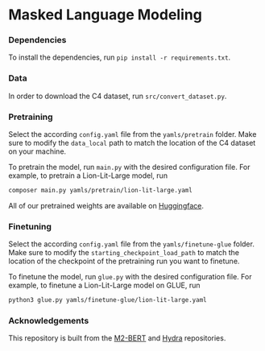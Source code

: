 # Masked Language Modeling

### Dependencies

To install the dependencies, run `pip install -r requirements.txt`.

### Data

In order to download the C4 dataset, run `src/convert_dataset.py`. 

### Pretraining

Select the according `config.yaml` file from the `yamls/pretrain` folder. Make sure to modify the `data_local` path to match the location of the C4 dataset on your machine.

To pretrain the model, run `main.py` with the desired configuration file. For example, to pretrain a Lion-Lit-Large model, run

```bash
composer main.py yamls/pretrain/lion-lit-large.yaml
```

All of our pretrained weights are available  on [Huggingface](https://huggingface.co/collections/LIONS-EPFL/lion-67c0a5f094df709e5e9e7a58).

### Finetuning

Select the according `config.yaml` file from the `yamls/finetune-glue` folder. Make sure to modify the `starting_checkpoint_load_path` to match the location of the checkpoint of the pretraining run you want to finetune.

To finetune the model, run `glue.py` with the desired configuration file. For example, to finetune a Lion-Lit-Large model on GLUE, run 

```bash
python3 glue.py yamls/finetune-glue/lion-lit-large.yaml
```


### Acknowledgements
This repository is built from the [M2-BERT](https://github.com/HazyResearch/m2) and [Hydra](https://github.com/goombalab/hydra) repositories.
